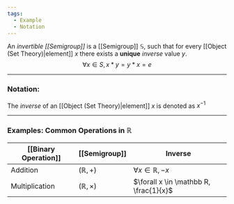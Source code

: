 ```yaml
---
tags:
  - Example
  - Notation
---
```

An _invertible [[Semigroup]]_ is a [[Semigroup]] $\mathbb S$, such that for every [[Object (Set Theory)|element]] $x$ there exists a **unique** _inverse_ value $y$.
$$\forall x \in S, x * y = y * x = e$$

---
### Notation:
The _inverse_ of an [[Object (Set Theory)|element]] $x$ is denoted as $x^{-1}$

---
### Examples: Common Operations in $\mathbb R$

| [[Binary Operation]] | [[Semigroup]]         | Inverse                                |
| -------------------- | --------------------- | -------------------------------------- |
| Addition             | $(\mathbb R, +)$      | $\forall x \in \mathbb R, -x$          |
| Multiplication       | $(\mathbb R, \times)$ | $\forall x \in \mathbb R, \frac{1}{x}$ |
